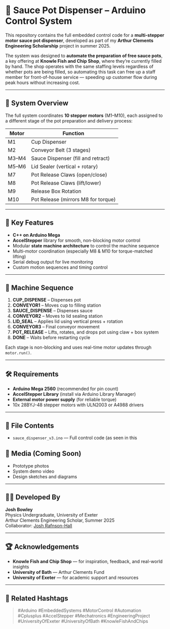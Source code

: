 # 🥫 Sauce Pot Dispenser – Arduino Control System

This repository contains the full embedded control code for a **multi-stepper motor sauce pot dispenser**, developed as part of my **Arthur Clements Engineering Scholarship** project in summer 2025.

The system was designed to **automate the preparation of free sauce pots**, a key offering at **Knowle Fish and Chip Shop**, where they’re currently filled by hand. The shop operates with the same staffing levels regardless of whether pots are being filled, so automating this task can free up a staff member for front-of-house service — speeding up customer flow during peak hours without increasing cost.

---

## 🔧 System Overview

The full system coordinates **10 stepper motors** (M1–M10), each assigned to a different stage of the pot preparation and delivery process:

| Motor | Function                           |
|-------|------------------------------------|
| M1    | Cup Dispenser                      |
| M2    | Conveyor Belt (3 stages)           |
| M3–M4 | Sauce Dispenser (fill and retract) |
| M5–M6 | Lid Sealer (vertical + rotary)     |
| M7    | Pot Release Claws (open/close)     |
| M8    | Pot Release Claws (lift/lower)     |
| M9    | Release Box Rotation               |
| M10   | Pot Release (mirrors M8 for torque)|

---

## 🧠 Key Features

- **C++ on Arduino Mega**
- **AccelStepper** library for smooth, non-blocking motor control
- Modular **state machine architecture** to control the machine sequence
- Multi-motor coordination (especially M8 & M10 for torque-matched lifting)
- Serial debug output for live monitoring
- Custom motion sequences and timing control

---

## 🚦 Machine Sequence

1. **CUP_DISPENSE** – Dispenses pot
2. **CONVEYOR1** – Moves cup to filling station
3. **SAUCE_DISPENSE** – Dispenses sauce
4. **CONVEYOR2** – Moves to lid sealing station
5. **LID_SEAL** – Applies lid using vertical press + rotation
6. **CONVEYOR3** – Final conveyor movement
7. **POT_RELEASE** – Lifts, rotates, and drops pot using claw + box system
8. **DONE** – Waits before restarting cycle

Each stage is non-blocking and uses real-time motor updates through `motor.run()`.

---

## 🛠️ Requirements

- **Arduino Mega 2560** (recommended for pin count)
- **AccelStepper Library** (install via Arduino Library Manager)
- **External motor power supply** (for reliable torque)
- 10x 28BYJ-48 stepper motors with ULN2003 or A4988 drivers

---

## 📁 File Contents

- `sauce_dispenser_v3.ino` — Full control code (as seen in this 

## 📸 Media (Coming Soon)

- Prototype photos
- System demo video
- Design sketches and diagrams

---

## 👷‍♂️ Developed By

**Josh Bowley**  
Physics Undergraduate, University of Exeter  
Arthur Clements Engineering Scholar, Summer 2025  
Collaborator: [Josh Rafnson-Hall](https://www.linkedin.com/in/joshua-rafnson-hall-974ba2323?utm_source=share&utm_campaign=share_via&utm_content=profile&utm_medium=ios_app)

---

## 🏆 Acknowledgements

- **Knowle Fish and Chip Shop** — for inspiration, feedback, and real-world insights
- **University of Bath** — Arthur Clements Fund
- **University of Exeter** — for academic support and resources

---

## 🧵 Related Hashtags

> #Arduino #EmbeddedSystems #MotorControl #Automation #Cplusplus #AccelStepper #Mechatronics #EngineeringProject #UniversityOfExeter #UniversityOfBath #KnowleFishAndChips